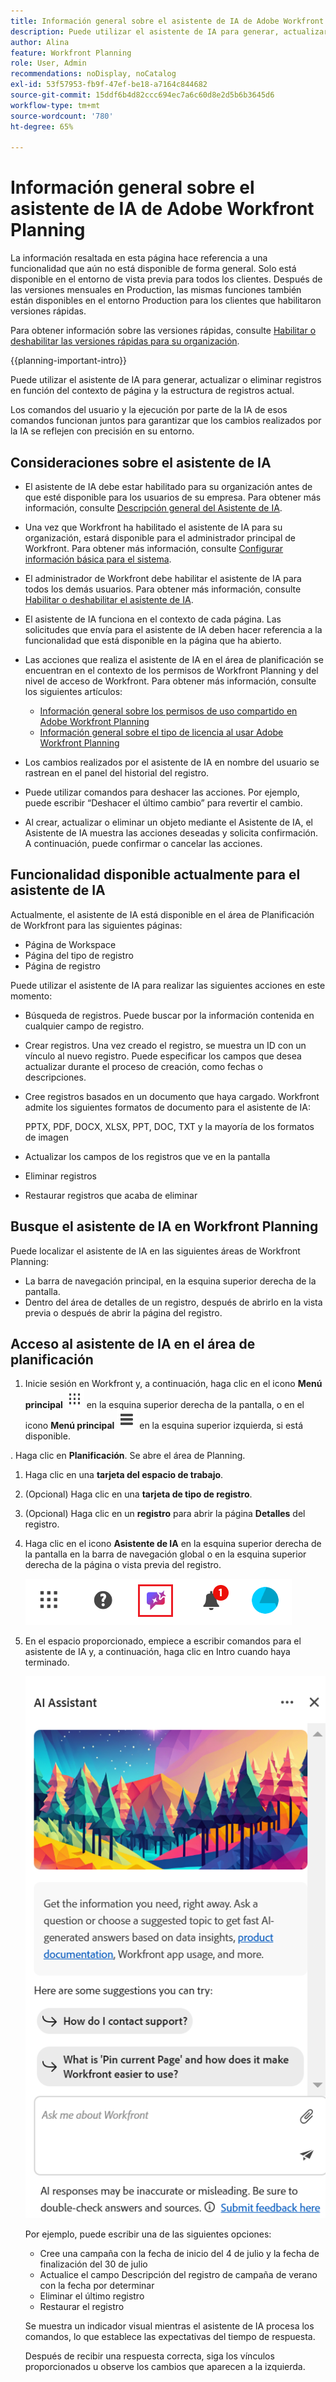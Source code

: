 ```yaml
---
title: Información general sobre el asistente de IA de Adobe Workfront Planning
description: Puede utilizar el asistente de IA para generar, actualizar o eliminar registros en función del contexto de página y la estructura de registros actual. Los comandos del usuario y la ejecución por parte de la IA de esos comandos funcionan juntos para garantizar que los cambios realizados por la IA se reflejen con precisión en su entorno.
author: Alina
feature: Workfront Planning
role: User, Admin
recommendations: noDisplay, noCatalog
exl-id: 53f57953-fb9f-47ef-be18-a7164c844682
source-git-commit: 15ddf6b4d82ccc694ec7a6c60d8e2d5b6b3645d6
workflow-type: tm+mt
source-wordcount: '780'
ht-degree: 65%

---
```



# Información general sobre el asistente de IA de Adobe Workfront Planning

<span class="preview">La información resaltada en esta página hace referencia a una funcionalidad que aún no está disponible de forma general. Solo está disponible en el entorno de vista previa para todos los clientes. Después de las versiones mensuales en Production, las mismas funciones también están disponibles en el entorno Production para los clientes que habilitaron versiones rápidas. </span>

<span class="preview">Para obtener información sobre las versiones rápidas, consulte [Habilitar o deshabilitar las versiones rápidas para su organización](/help/quicksilver/administration-and-setup/set-up-workfront/configure-system-defaults/enable-fast-release-process.md). </span>


{{planning-important-intro}}

Puede utilizar el asistente de IA para generar, actualizar o eliminar registros en función del contexto de página y la estructura de registros actual. 

Los comandos del usuario y la ejecución por parte de la IA de esos comandos funcionan juntos para garantizar que los cambios realizados por la IA se reflejen con precisión en su entorno.

## Consideraciones sobre el asistente de IA

* El asistente de IA debe estar habilitado para su organización antes de que esté disponible para los usuarios de su empresa. Para obtener más información, consulte [Descripción general del Asistente de IA](/help/quicksilver/workfront-basics/ai-assistant/ai-assistant-overview.md).
* Una vez que Workfront ha habilitado el asistente de IA para su organización, estará disponible para el administrador principal de Workfront. Para obtener más información, consulte [Configurar información básica para el sistema](/help/quicksilver/administration-and-setup/get-started-wf-administration/configure-basic-info.md).

* El administrador de Workfront debe habilitar el asistente de IA para todos los demás usuarios. Para obtener más información, consulte [Habilitar o deshabilitar el asistente de IA](/help/quicksilver/workfront-basics/ai-assistant/enable-or-disable-assistant.md).

* El asistente de IA funciona en el contexto de cada página. Las solicitudes que envía para el asistente de IA deben hacer referencia a la funcionalidad que está disponible en la página que ha abierto.

* Las acciones que realiza el asistente de IA en el área de planificación se encuentran en el contexto de los permisos de Workfront Planning y del nivel de acceso de Workfront. Para obtener más información, consulte los siguientes artículos:

   * [Información general sobre los permisos de uso compartido en Adobe Workfront Planning](/help/quicksilver/planning/access/sharing-permissions-overview.md)
   * [Información general sobre el tipo de licencia al usar Adobe Workfront Planning](/help/quicksilver/planning/access/license-type-overview.md)

* Los cambios realizados por el asistente de IA en nombre del usuario se rastrean en el panel del historial del registro.

* Puede utilizar comandos para deshacer las acciones. Por ejemplo, puede escribir “Deshacer el último cambio” para revertir el cambio.

* <span class="preview"> Al crear, actualizar o eliminar un objeto mediante el Asistente de IA, el Asistente de IA muestra las acciones deseadas y solicita confirmación. A continuación, puede confirmar o cancelar las acciones. </span>

## Funcionalidad disponible actualmente para el asistente de IA

Actualmente, el asistente de IA está disponible en el área de Planificación de Workfront para las siguientes páginas:

* Página de Workspace
* Página del tipo de registro
* Página de registro

Puede utilizar el asistente de IA para realizar las siguientes acciones en este momento:

* Búsqueda de registros. Puede buscar por la información contenida en cualquier campo de registro.
* Crear registros. Una vez creado el registro, se muestra un ID con un vínculo al nuevo registro. Puede especificar los campos que desea actualizar durante el proceso de creación, como fechas o descripciones.
* Cree registros basados en un documento que haya cargado. Workfront admite los siguientes formatos de documento para el asistente de IA:

  PPTX, PDF, DOCX, XLSX, PPT, DOC, TXT y la mayoría de los formatos de imagen
* Actualizar los campos de los registros que ve en la pantalla
* Eliminar registros
* Restaurar registros que acaba de eliminar


## Busque el asistente de IA en Workfront Planning

Puede localizar el asistente de IA en las siguientes áreas de Workfront Planning:

* La barra de navegación principal, en la esquina superior derecha de la pantalla.
* Dentro del área de detalles de un registro, después de abrirlo en la vista previa o después de abrir la página del registro.

## Acceso al asistente de IA en el área de planificación

1. Inicie sesión en Workfront y, a continuación, haga clic en el icono **Menú principal** ![Menú principal de puntos](assets/dots-main-menu.png) en la esquina superior derecha de la pantalla, o en el icono **Menú principal** ![Menú principal de líneas](assets/lines-main-menu.png) en la esquina superior izquierda, si está disponible.

. Haga clic en **Planificación**. Se abre el área de Planning.

1. Haga clic en una **tarjeta del espacio de trabajo**.

1. (Opcional) Haga clic en una **tarjeta de tipo de registro**.

1. (Opcional) Haga clic en un **registro** para abrir la página **Detalles** del registro.

1. Haga clic en el icono **Asistente de IA** en la esquina superior derecha de la pantalla en la barra de navegación global o en la esquina superior derecha de la página o vista previa del registro.

   ![icono del Asistente de IA](assets/ai-assistant-icon-highlighted.png)

1. En el espacio proporcionado, empiece a escribir comandos para el asistente de IA y, a continuación, haga clic en Intro cuando haya terminado.

   ![Panel del asistente de IA con el cuadro de comandos vacío](assets/ai-assistant-panel-with-empty-command-box.png)

   Por ejemplo, puede escribir una de las siguientes opciones:

   * Cree una campaña con la fecha de inicio del 4 de julio y la fecha de finalización del 30 de julio
   * Actualice el campo Descripción del registro de campaña de verano con la fecha por determinar
   * Eliminar el último registro
   * Restaurar el registro

   Se muestra un indicador visual mientras el asistente de IA procesa los comandos, lo que establece las expectativas del tiempo de respuesta.

   Después de recibir una respuesta correcta, siga los vínculos proporcionados u observe los cambios que aparecen a la izquierda.




